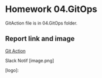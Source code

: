 # Homework 04.GitOps

GitAction file is in 04.GitOps folder.

## Report link and image

[Git Action](https://github.com/Toksel-pixel/sa.it-academy.by/actions/workflows/action.yaml)

Slack Notif [image.png]

[logo]:
